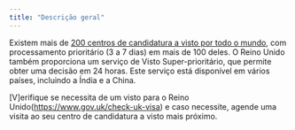 ```yaml
---
title: "Descrição geral"
---
```

Existem mais de [200 centros de candidatura a visto por todo o mundo](https://www.gov.uk/find-a-visa-application-centre), com processamento prioritário (3 a 7 dias) em mais de 100 deles. O Reino Unido também proporciona um serviço de Visto Super-prioritário, que permite obter uma decisão em 24 horas. Este serviço está disponível em vários países, incluindo a Índia e a China.

[V]erifique se necessita de um visto para o Reino Unido(https://www.gov.uk/check-uk-visa) e caso necessite, agende uma visita ao seu centro de candidatura a visto mais próximo. 
